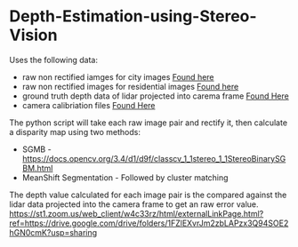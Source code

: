 # Depth-Estimation-using-Stereo-Vision

Uses the following data:
* raw non rectified iamges for city images [Found here](https://s3.eu-central-1.amazonaws.com/avg-kitti/raw_data/2011_09_26_drive_0001/2011_09_26_drive_0001_extract.zip)
* raw non rectified images for residential images [Found here](https://s3.eu-central-1.amazonaws.com/avg-kitti/raw_data/2011_09_26_drive_0046/2011_09_26_drive_0046_extract.zip)
* ground truth depth data of lidar projected into carema frame [Found Here](https://s3.eu-central-1.amazonaws.com/avg-kitti/data_depth_velodyne.zip)
* camera calibriation files [Found Here](https://s3.eu-central-1.amazonaws.com/avg-kitti/raw_data/2011_09_26_calib.zip)

The python script will take each raw image pair and rectify it, then calculate a disparity map using two methods:
* SGMB - https://docs.opencv.org/3.4/d1/d9f/classcv_1_1stereo_1_1StereoBinarySGBM.html
* MeanShift Segmentation - Followed by cluster matching 

The depth value calculated for each image pair is the compared against the lidar data projected into the camera frame to get an raw error value. 
https://st1.zoom.us/web_client/w4c33rz/html/externalLinkPage.html?ref=https://drive.google.com/drive/folders/1FZlEXvrJm2zbLAPzx3Q94SOE2hGN0cmK?usp=sharing
